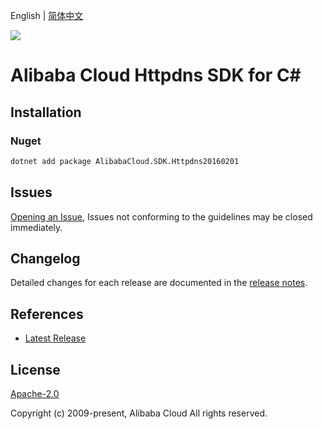 English | [简体中文](README-CN.md)

![](https://aliyunsdk-pages.alicdn.com/icons/AlibabaCloud.svg)

# Alibaba Cloud Httpdns SDK for C#

## Installation

### Nuget

```bash
dotnet add package AlibabaCloud.SDK.Httpdns20160201
```

## Issues

[Opening an Issue](https://github.com/aliyun/alibabacloud-csharp-sdk/issues/new), Issues not conforming to the guidelines may be closed immediately.

## Changelog

Detailed changes for each release are documented in the [release notes](./ChangeLog.md).

## References

* [Latest Release](https://github.com/aliyun/alibabacloud-csharp-sdk/)

## License

[Apache-2.0](http://www.apache.org/licenses/LICENSE-2.0)

Copyright (c) 2009-present, Alibaba Cloud All rights reserved.
